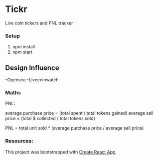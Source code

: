 # Tickr

Live coin tickers and PNL tracker

### Setup

1. npm install
2. npm start

## Design Influence

-Opensea
-Livecoinwatch

### Maths

PNL:

average purchase price = (total spent / total tokens gained)
average sell price = (total $ collected / total tokens sold)

PNL = total unit sold \* (average purchase price / average sell price)

### Resources:

This project was bootstrapped with [Create React App](https://github.com/facebook/create-react-app).
